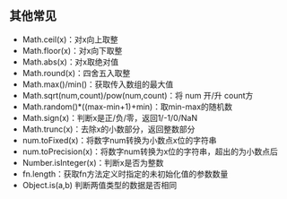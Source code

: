 ## 其他常见

- Math.ceil(x)：对x向上取整
- Math.floor(x)：对x向下取整
- Math.abs(x)：对x取绝对值
- Math.round(x)：四舍五入取整
- Math.max()/min()：获取传入数组的最大值
- Math.sqrt(num,count)/pow(num,count)：将 num 开/升 count方
- Math.random()*((max-min+1)+min)：取min-max的随机数
- Math.sign(x)：判断x是正/负/零，返回1/-1/0/NaN
- Math.trunc(x)：去除x的小数部分，返回整数部分
- num.toFixed(x)：将数字num转换为小数点x位的字符串
- num.toPrecision(x)：将数字num转换为x位的字符串，超出的为小数点后
- Number.isInteger(x)：判断x是否为整数
- fn.length：获取fn方法定义时指定的未初始化值的参数数量
- Object.is(a,b) 判断两值类型的数据是否相同